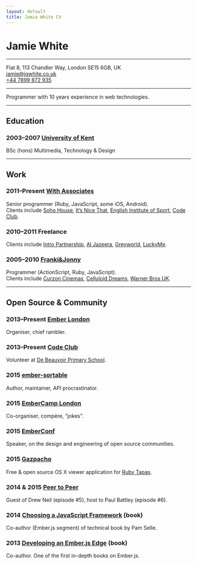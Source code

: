 ```yaml
---
layout: default
title: Jamie White CV
---
```


# Jamie White

---

Flat 8, 113 Chandler Way, London SE15 6GB, UK  
[jamie@jgwhite.co.uk](mailto:jamie@jgwhite.co.uk)  
[+44 7899 872 935](tel:+447899872935)

---

Programmer with 10 years experience in web technologies.

---

## Education

### 2003–2007 [University of Kent](http://kent.ac.uk)

BSc (hons) Multimedia, Technology & Design

---

## Work

### 2011–Present [With Associates](http://withassociates.com)

Senior programmer (Ruby, JavaScript, some iOS, Android).  
Clients include
[Soho House](http://sohohouse.com),
[It’s Nice That](http://itsnicethat.com),
[English Institute of Sport](http://talentmatters.eis2win.co.uk),
[Code Club](https://codeclub.org.uk).

### 2010–2011 Freelance

Clients include
[Intro Partnership](http://intro-uk.com),
[Al Jazeera](http://aljazeera.com),
[Greyworld](http://greyworld.org),
[LuckyMe](http://thisisluckyme.com).


### 2005–2010 [Franki&Jonny](http://frankiandjonny.com)

Programmer (ActionScript, Ruby, JavaScript).  
Clients include
[Curzon Cinemas](http://curzoncinemas.com),
[Celluloid Dreams](http://celluloid-dreams.com),
[Warner Bros UK](http://warnerbros.co.uk).

---

## Open Source & Community

### 2013–Present [Ember London](http://emberlondon.com)

Organiser, chief rambler.

### 2013–Present [Code Club](http://codeclub.org.uk)

Volunteer at [De Beauvoir Primary School](http://www.debeauvoir.hackney.sch.uk).

### 2015 [ember-sortable](http://emberobserver.com/addons/ember-sortable)

Author, maintainer, API procrastinator.

### 2015 [EmberCamp London](http://embercamp.com)

Co-organiser, compère, “jokes”.

### 2015 [EmberConf](http://confreaks.tv/videos/emberconf2015-growing-ember-one-tomster-at-a-time)

Speaker, on the design and engineering of open source communities.

### 2015 [Gazpacho](http://jgwhite.co.uk/gazpacho)

Free & open source OS X viewer application for [Ruby Tapas](http://rubytapas.com).

### 2014 & 2015 [Peer to Peer](http://peertopeer.io)

Guest of Drew Neil (episode #5), host to Paul Battley (episode #6).

### 2014 [Choosing a JavaScript Framework](http://bleedingedgepress.com/our-books/choosing-javascript-framework/) (book)

Co-author (Ember.js segment) of technical book by Pam Selle.

### 2013 [Developing an Ember.js Edge](http://bleedingedgepress.com/our-books/developing-and-ember-edge/) (book)

Co-author. One of the first in-depth books on Ember.js.
